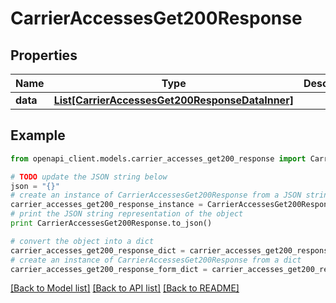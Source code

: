 # CarrierAccessesGet200Response


## Properties
Name | Type | Description | Notes
------------ | ------------- | ------------- | -------------
**data** | [**List[CarrierAccessesGet200ResponseDataInner]**](CarrierAccessesGet200ResponseDataInner.md) |  | [optional] 

## Example

```python
from openapi_client.models.carrier_accesses_get200_response import CarrierAccessesGet200Response

# TODO update the JSON string below
json = "{}"
# create an instance of CarrierAccessesGet200Response from a JSON string
carrier_accesses_get200_response_instance = CarrierAccessesGet200Response.from_json(json)
# print the JSON string representation of the object
print CarrierAccessesGet200Response.to_json()

# convert the object into a dict
carrier_accesses_get200_response_dict = carrier_accesses_get200_response_instance.to_dict()
# create an instance of CarrierAccessesGet200Response from a dict
carrier_accesses_get200_response_form_dict = carrier_accesses_get200_response.from_dict(carrier_accesses_get200_response_dict)
```
[[Back to Model list]](../README.md#documentation-for-models) [[Back to API list]](../README.md#documentation-for-api-endpoints) [[Back to README]](../README.md)


